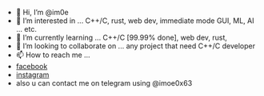 - 👋 Hi, I’m @im0e
- 👀 I’m interested in ... C++/C, rust, web dev, immediate mode GUI, ML, AI ... etc.
- 🌱 I’m currently learning ... C++/C [99.99% done], web dev, rust, 
- 💞️ I’m looking to collaborate on ... any project that need C++/C developer
- 📫 How to reach me ... 
-   [facebook](https://www.facebook.com/muhammed.salih.37266/)
-   [instagram](https://www.instagram.com/imoe0x63/?hl=en)
-   also u can contact me on telegram using @imoe0x63

<!---
im0e/im0e is a ✨ special ✨ repository because its `README.md` (this file) appears on your GitHub profile.
You can click the Preview link to take a look at your changes.
--->
